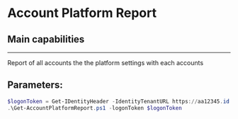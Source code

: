 # Account Platform Report


## Main capabilities
-----------------
Report of all accounts the the platform settings with each accounts


## Parameters:
```powershell
$logonToken = Get-IDentityHeader -IdentityTenantURL https://aa12345.id.cyberark.cloud -IdentityUserName brian.bors@cyberark.cloud.xxxx -psPASFormat -PCloudSubdomain testlab
.\Get-AccountPlatformReport.ps1 -logonToken $logonToken
```

